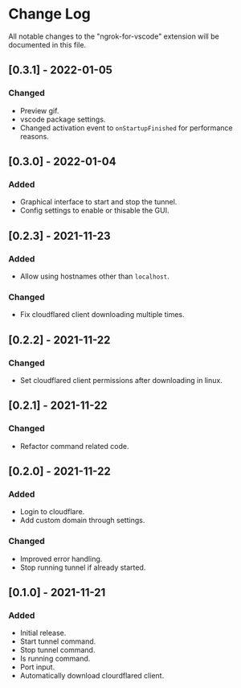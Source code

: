 # Change Log

All notable changes to the "ngrok-for-vscode" extension will be documented in this file.

## [0.3.1] - 2022-01-05

### Changed

- Preview gif.
- vscode package settings.
- Changed activation event to `onStartupFinished` for performance reasons.

## [0.3.0] - 2022-01-04

### Added

- Graphical interface to start and stop the tunnel.
- Config settings to enable or thisable the GUI.

## [0.2.3] - 2021-11-23

### Added

- Allow using hostnames other than `localhost`.

### Changed

- Fix cloudflared client downloading multiple times.

## [0.2.2] - 2021-11-22

### Changed

- Set cloudflared client permissions after downloading in linux.

## [0.2.1] - 2021-11-22

### Changed

- Refactor command related code.

## [0.2.0] - 2021-11-22

### Added

- Login to cloudflare.
- Add custom domain through settings.

### Changed

- Improved error handling.
- Stop running tunnel if already started.

## [0.1.0] - 2021-11-21

### Added

- Initial release.
- Start tunnel command.
- Stop tunnel command.
- Is running command.
- Port input.
- Automatically download clourdflared client.
